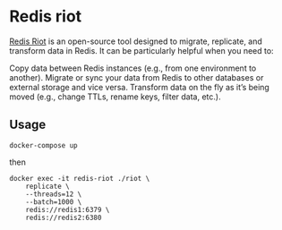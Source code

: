 # Redis riot

[Redis Riot](https://redis.github.io/riot/#_introduction) is an open-source tool designed to migrate, replicate, and transform data in Redis. It can be particularly helpful when you need to:

Copy data between Redis instances (e.g., from one environment to another).
Migrate or sync your data from Redis to other databases or external storage and vice versa.
Transform data on the fly as it’s being moved (e.g., change TTLs, rename keys, filter data, etc.).

## Usage

```
docker-compose up
```

then

```
docker exec -it redis-riot ./riot \
    replicate \
    --threads=12 \
    --batch=1000 \
    redis://redis1:6379 \
    redis://redis2:6380
```
